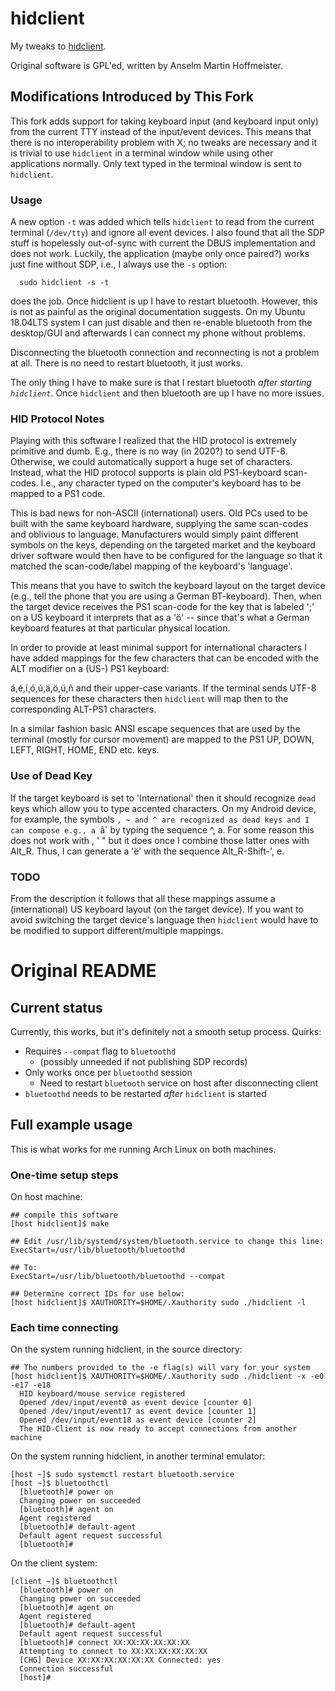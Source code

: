 # hidclient

My tweaks to [hidclient](http://anselm.hoffmeister.be/computer/hidclient/index.html.en).

Original software is GPL'ed, written by Anselm Martin Hoffmeister.

## Modifications Introduced by This Fork

This fork adds support for taking keyboard input (and keyboard input only)
from the current TTY instead of the input/event devices. This means
that there is no interoperability problem with X; no tweaks are necessary
and it is trivial to use `hidclient` in a terminal window while using other
applications normally. Only text typed in the terminal window is sent
to `hidclient`.

### Usage

A new option `-t` was added which tells `hidclient` to read from the current
terminal (`/dev/tty`) and ignore all event devices.
I also found that all the SDP stuff is hopelessly out-of-sync with current
the DBUS implementation and does not work. Luckily, the application (maybe
only once paired?) works just fine without SDP, i.e., I always use the `-s`
option:

      sudo hidclient -s -t

does the job. Once hidclient is up I have to restart bluetooth. However, 
this is not as painful as the original documentation suggests. On my Ubuntu
18.04LTS system I can just disable and then re-enable bluetooth from the
desktop/GUI and afterwards I can connect my phone without problems.

Disconnecting the bluetooth connection and reconnecting is not a problem
at all. There is no need to restart bluetooth, it just works.

The only thing I have to make sure is that I restart bluetooth
*after starting `hidclient`*. Once `hidclient` and then bluetooth
are up I have no more issues.

### HID Protocol Notes

Playing with this software I realized that the HID protocol is extremely
primitive and dumb. E.g., there is no way (in 2020?) to send UTF-8. Otherwise,
we could automatically support a huge set of characters. Instead, what the
HID protocol supports is plain old PS1-keyboard scan-codes. I.e., any
character typed on the computer's keyboard has to be mapped to a PS1 code.

This is bad news for non-ASCII (international) users. Old PCs used to
be built with the same keyboard hardware, supplying the same scan-codes and
oblivious to language. Manufacturers would simply paint different symbols
on the keys, depending on the targeted market and the keyboard driver
software would then have to be configured for the language so that it
matched the scan-code/label mapping of the keyboard's 'language'.

This means that you have to switch the keyboard layout on the target
device (e.g., tell the phone that you are using a German BT-keyboard).
Then, when the target device receives the PS1 scan-code for the key
that is labeled ';' on a US keyboard it interprets that as a 'ö' --
since that's what a German keyboard features at that particular
physical location.

In order to provide at least minimal support for international characters
I have added mappings for the few characters that can be encoded with
the ALT modifier on a (US-) PS1 keyboard:

á,é,í¸ó,ú,ä,ö,ü,ñ and their upper-case variants. If the terminal sends
UTF-8 sequences for these characters then `hidclient` will map then to
the corresponding ALT-PS1 characters.

In a similar fashion basic ANSI escape sequences that are used by
the terminal (mostly for cursor movement) are mapped to the PS1 UP, DOWN,
LEFT, RIGHT, HOME, END etc. keys.

### Use of Dead Key
If the target keyboard is set to 'International' then it should
recognize `dead` keys which allow you to type accented characters.
On my Android device, for example, the symbols `, ~ and ^ are
recognized as dead keys and I can compose e.g., a `â` by typing
the sequence ^, a. For some reason this does not work with , ' "
but it does once I combine those latter ones with Alt_R.
Thus, I can generate a 'ë' with the sequence Alt_R-Shift-', e.

### TODO
From the description it follows that all these mappings assume a
(international) US keyboard layout (on the target device). If you
want to avoid switching the target device's language then `hidclient`
would have to be modified to support different/multiple mappings.

# Original README

## Current status

Currently, this works, but it's definitely not a smooth setup process. Quirks:

- Requires `--compat` flag to `bluetoothd`
    - (possibly unneeded if not publishing SDP records)
- Only works once per `bluetoothd` session
    - Need to restart `bluetooth` service on host after disconnecting client
- `bluetoothd` needs to be restarted *after* `hidclient` is started

## Full example usage

This is what works for me running Arch Linux on both machines.

### One-time setup steps

On host machine:

    ## compile this software
    [host hidclient]$ make

    ## Edit /usr/lib/systemd/system/bluetooth.service to change this line:
    ExecStart=/usr/lib/bluetooth/bluetoothd

    ## To:
    ExecStart=/usr/lib/bluetooth/bluetoothd --compat

    ## Determine correct IDs for use below:
    [host hidclient]$ XAUTHORITY=$HOME/.Xauthority sudo ./hidclient -l

### Each time connecting

On the system running hidclient, in the source directory:

    ## The numbers provided to the -e flag(s) will vary for your system
    [host hidclient]$ XAUTHORITY=$HOME/.Xauthority sudo ./hidclient -x -e0 -e17 -e18
      HID keyboard/mouse service registered
      Opened /dev/input/event0 as event device [counter 0]
      Opened /dev/input/event17 as event device [counter 1]
      Opened /dev/input/event18 as event device [counter 2]
      The HID-Client is now ready to accept connections from another machine

On the system running hidclient, in another terminal emulator:

    [host ~]$ sudo systemctl restart bluetooth.service
    [host ~]$ bluetoothctl
      [bluetooth]# power on
      Changing power on succeeded
      [bluetooth]# agent on
      Agent registered
      [bluetooth]# default-agent
      Default agent request successful
      [bluetooth]#

On the client system:

    [client ~]$ bluetoothctl
      [bluetooth]# power on
      Changing power on succeeded
      [bluetooth]# agent on
      Agent registered
      [bluetooth]# default-agent
      Default agent request successful
      [bluetooth]# connect XX:XX:XX:XX:XX:XX
      Attempting to connect to XX:XX:XX:XX:XX:XX
      [CHG] Device XX:XX:XX:XX:XX:XX Connected: yes
      Connection successful
      [host]#

